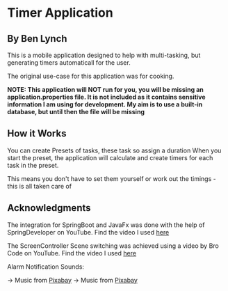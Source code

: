 # Timer Application
## By Ben Lynch


This is a mobile application designed to help with multi-tasking, but generating timers automaticall for the user.

The original use-case for this application was for cooking.

**NOTE: This application will NOT run for you, you will be missing an application.properties file. It is not included as it contains sensitive information I am using for development.
My aim is to use a built-in database, but until then the file will be missing**


## How it Works

You can create Presets of tasks, these task so assign a duration
When you start the preset, the application will calculate and create timers for each task in the preset.

This means you don't have to set them yourself or work out the timings - this is all taken care of





## Acknowledgments

The integration for SpringBoot and JavaFx was done with the help of SpringDeveloper on YouTube. Find the video I used [here](https://www.youtube.com/watch?v=lPy9mc_O_gU&t=578s&ab_channel=SpringDeveloper)

The ScreenController Scene switching was achieved using a video by Bro Code on YouTube. Find the video I used [here](https://www.youtube.com/watch?v=hcM-R-YOKkQ&ab_channel=BroCode)


Alarm Notification Sounds:

-> Music from <a href="https://pixabay.com/music/?utm_source=link-attribution&amp;utm_medium=referral&amp;utm_campaign=music&amp;utm_content=35089">Pixabay</a>
-> Music from <a href="https://pixabay.com/music/?utm_source=link-attribution&amp;utm_medium=referral&amp;utm_campaign=music&amp;utm_content=6402">Pixabay</a>